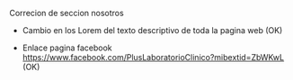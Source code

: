 Correcion de seccion nosotros

- Cambio en los Lorem del texto descriptivo de toda la pagina web (OK)

- Enlace pagina facebook https://www.facebook.com/PlusLaboratorioClinico?mibextid=ZbWKwL (OK)
